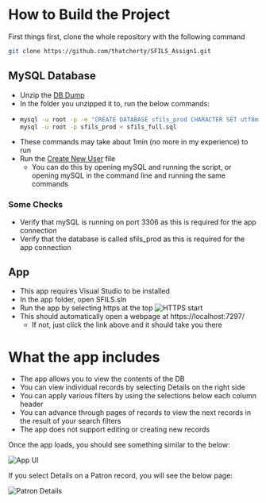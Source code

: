 # How to Build the Project
First things first, clone the whole repository with the following command
```bash
git clone https://github.com/thatcherty/SFILS_Assign1.git
```

## MySQL Database
 - Unzip the [DB Dump](https://github.com/thatcherty/SFILS_Assign1/tree/main/scripts/database%20backup)
 - In the folder you unzipped it to, run the below commands:
 - ```bash
   mysql -u root -p -e "CREATE DATABASE sfils_prod CHARACTER SET utf8mb4 COLLATE utf8mb4_0900_ai_ci;"
   mysql -u root -p sfils_prod < sfils_full.sql
   ```
 - These commands may take about 1min (no more in my experience) to run
 - Run the [Create New User](https://github.com/thatcherty/SFILS_Assign1/tree/main/scripts/user%20creation) file
   - You can do this by opening mySQL and running the script, or opening mySQL in the command line and running the same commands
  
### Some Checks 
 - Verify that mySQL is running on port 3306 as this is required for the app connection
 - Verify that the database is called sfils_prod as this is required for the app connection

## App
 - This app requires Visual Studio to be installed
 - In the app folder, open SFILS.sln
 - Run the app by selecting https at the top
![HTTPS start](https://raw.githubusercontent.com/thatcherty/SFILS_Assign1/main/docs/photos/Start_App_Screenshot.png)
 - This should automatically open a webpage at https://localhost:7297/
   - If not, just click the link above and it should take you there

# What the app includes
 - The app allows you to view the contents of the DB
 - You can view individual records by selecting Details on the right side
 - You can apply various filters by using the selections below each column header
 - You can advance through pages of records to view the next records in the result of your search filters
 - The app does not support editing or creating new records

Once the app loads, you should see something similar to the below:

![App UI](https://raw.githubusercontent.com/thatcherty/SFILS_Assign1/main/docs/photos/App_UI.png)

If you select Details on a Patron record, you will see the below page:

![Patron Details](https://raw.githubusercontent.com/thatcherty/SFILS_Assign1/main/docs/photos/Patron_Details.png)

